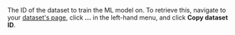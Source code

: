 The ID of the dataset to train the ML model on.
To retrieve this, navigate to your [dataset's page](https://app.viam.com/data/datasets), click **...** in the left-hand menu, and click **Copy dataset ID**.
